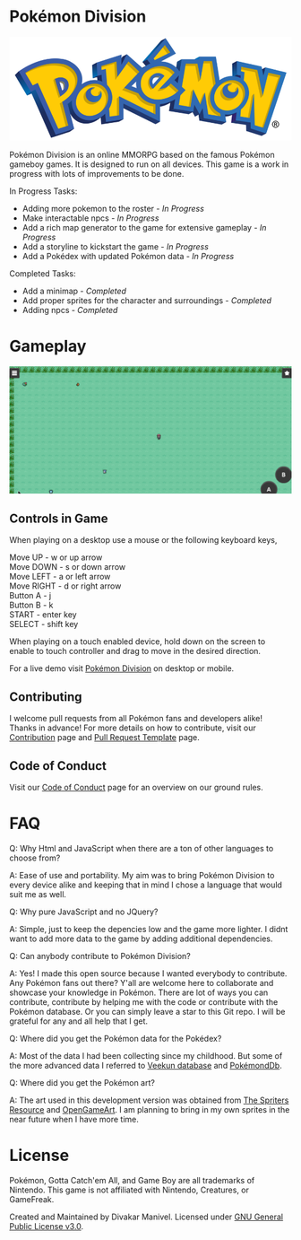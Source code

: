 # Pokémon Division

![Pokémon logo](/images/pokemonlogohd.png "Pokémon logo")

Pokémon Division is an online MMORPG based on the famous Pokémon gameboy games. It is designed to run on all devices.
This game is a work in progress with lots of improvements to be done.

In Progress Tasks:
* Adding more pokemon to the roster - *In Progress*
* Make interactable npcs - *In Progress*
* Add a rich map generator to the game for extensive gameplay - *In Progress*
* Add a storyline to kickstart the game - *In Progress*
* Add a Pokédex with updated Pokémon data - *In Progress*

Completed Tasks:
* Add a minimap - *Completed*
* Add proper sprites for the character and surroundings - *Completed*
* Adding npcs - *Completed*

# Gameplay

![Gamplay gif](/images/gameplay.gif "Gameplay gif")

## Controls in Game

When playing on a desktop use a mouse or the following keyboard keys,

Move UP - w or up arrow\
Move DOWN - s or down arrow\
Move LEFT - a or left arrow\
Move RIGHT - d or right arrow\
Button A - j\
Button B - k\
START - enter key\
SELECT - shift key

When playing on a touch enabled device, hold down on the screen to enable to touch controller and drag to move in the desired direction.

For a live demo visit [Pokémon Division](https://divakarmanivel.github.io/pokemondivision/) on desktop or mobile.

## Contributing

I welcome pull requests from all Pokémon fans and developers alike! Thanks in advance! For more details on how to contribute, visit our [Contribution](CONTRIBUTING.md) page and [Pull Request Template](PULL_REQUEST_TEMPLATE.md) page.

## Code of Conduct

Visit our [Code of Conduct](CODE_OF_CONDUCT.md) page for an overview on our ground rules.

# FAQ

Q: Why Html and JavaScript when there are a ton of other languages to choose from?

A: Ease of use and portability. My aim was to bring Pokémon Division to every device alike and keeping that in mind I chose a language that would suit me as well.

Q: Why pure JavaScript and no JQuery?

A: Simple, just to keep the depencies low and the game more lighter. I didnt want to add more data to the game by adding additional dependencies.

Q: Can anybody contribute to Pokémon Division?

A: Yes! I made this open source because I wanted everybody to contribute. Any Pokémon fans out there? Y'all are welcome here to collaborate and showcase your knowledge in Pokémon. There are lot of ways you can contribute, contribute by helping me with the code or contribute with the Pokémon database. Or you can simply leave a star to this Git repo. I will be grateful for any and all help that I get.

Q: Where did you get the Pokémon data for the Pokédex?

A: Most of the data I had been collecting since my childhood. But some of the more advanced data I referred to [Veekun database](https://veekun.com/) and [PokémondDb](https://pokemondb.net/).

Q: Where did you get the Pokémon art?

A: The art used in this development version was obtained from [The Spriters Resource](https://www.spriters-resource.com/) and [OpenGameArt](https://opengameart.org/). I am planning to bring in my own sprites in the near future when I have more time.

# License

Pokémon, Gotta Catch'em All, and Game Boy are all trademarks of Nintendo.
This game is not affiliated with Nintendo, Creatures, or GameFreak. 

Created and Maintained by Divakar Manivel. Licensed under [GNU General Public License v3.0](LICENSE).
